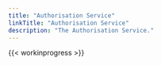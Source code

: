 ```yaml
---
title: "Authorisation Service"
linkTitle: "Authorisation Service"
description: "The Authorisation Service."
---
```


{{< workinprogress >}}
